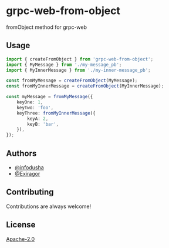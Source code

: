 # grpc-web-from-object
fromObject method for grpc-web

## Usage
```typescript
import { createFromObject } from 'grpc-web-from-object';
import { MyMessage } from './my-message_pb';
import { MyInnerMessage } from './my-inner-message_pb';

const fromMyMessage = createFromObject(MyMessage);
const fromMyInnerMessage = createFromObject(MyInnerMessage);

const myMessage = fromMyMessage({
    keyOne: 1,
    keyTwo: 'foo',
    keyThree: fromMyInnerMessage({
        keyA: 2,
        keyB: 'bar',
    }),
});
```

## Authors
- [@infodusha](https://github.com/infodusha)
- [@Exiragor](https://github.com/Exiragor)

## Contributing
Contributions are always welcome!

## License
[Apache-2.0](https://choosealicense.com/licenses/apache-2.0/)
